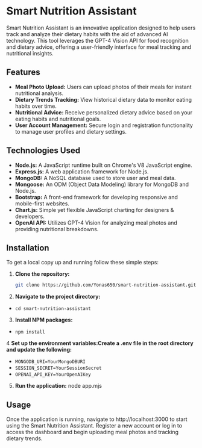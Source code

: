 # Smart Nutrition Assistant

Smart Nutrition Assistant is an innovative application designed to help users track and analyze their dietary habits with the aid of advanced AI technology. This tool leverages the GPT-4 Vision API for food recognition and dietary advice, offering a user-friendly interface for meal tracking and nutritional insights.

## Features

- **Meal Photo Upload:** Users can upload photos of their meals for instant nutritional analysis.
- **Dietary Trends Tracking:** View historical dietary data to monitor eating habits over time.
- **Nutritional Advice:** Receive personalized dietary advice based on your eating habits and nutritional goals.
- **User Account Management:** Secure login and registration functionality to manage user profiles and dietary settings.

## Technologies Used

- **Node.js:** A JavaScript runtime built on Chrome's V8 JavaScript engine.
- **Express.js:** A web application framework for Node.js.
- **MongoDB:** A NoSQL database used to store user and meal data.
- **Mongoose:** An ODM (Object Data Modeling) library for MongoDB and Node.js.
- **Bootstrap:** A front-end framework for developing responsive and mobile-first websites.
- **Chart.js:** Simple yet flexible JavaScript charting for designers & developers.
- **OpenAI API:** Utilizes GPT-4 Vision for analyzing meal photos and providing nutritional breakdowns.

## Installation

To get a local copy up and running follow these simple steps:

1. **Clone the repository:**

   ```bash
   git clone https://github.com/Yonas650/smart-nutrition-assistant.git
2. **Navigate to the project directory:**
- `cd smart-nutrition-assistant`

3. **Install NPM packages:**
- `npm install`

4 **Set up the environment variables:Create a .env file in the root directory and update the following:**
- `MONGODB_URI=YourMongoDBURI`
- `SESSION_SECRET=YourSessionSecret`
- `OPENAI_API_KEY=YourOpenAIKey`

5. **Run the application:**
node app.mjs

## Usage
Once the application is running, navigate to http://localhost:3000 to start using the Smart Nutrition Assistant. Register a new account or log in to access the dashboard and begin uploading meal photos and tracking dietary trends.


